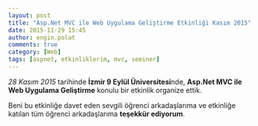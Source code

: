 ```yaml
---
layout: post
title: "Asp.Net MVC ile Web Uygulama Geliştirme Etkinliği Kasım 2015"
date: 2015-11-29 15:45
author: engin.polat
comments: true
category: [Web]
tags: [aspnet, etkinliklerim, mvc, seminer]
---
```

*28 Kasım 2015* tarihinde **İzmir 9 Eylül Üniversitesi**nde, **Asp.Net MVC ile Web Uygulama Geliştirme** konulu bir etkinlik organize ettik.

Beni bu etkinliğe davet eden sevgili öğrenci arkadaşlarıma ve etkinliğe katılan tüm öğrenci arkadaşlarıma **teşekkür ediyorum**.

